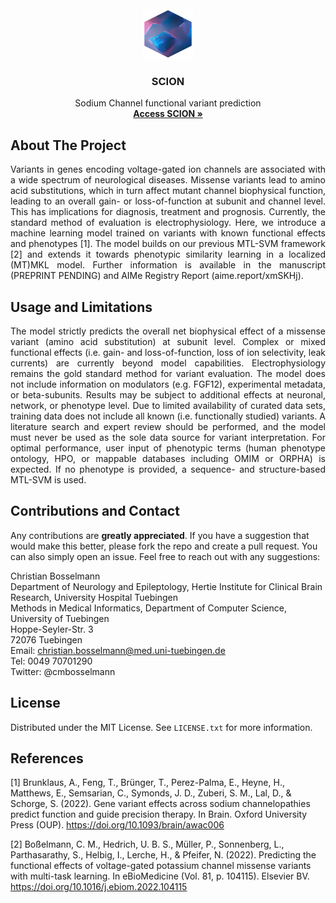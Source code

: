 <!-- PROJECT LOGO -->
<br />
<div align="center">
  <a href="https://github.com/christianbosselmann/SCION">
    <img src="app/www/logo.png" alt="Logo" width="80" height="80">
  </a>

  <h3 align="center">SCION</h3>

  <p align="center">
    Sodium Channel functional variant prediction
    <br />
    <a href="https://cbosselmann.shinyapps.io/SCION/"><strong>Access SCION »</strong></a>
    <br />
  </p>
</div>

<!-- ABOUT THE PROJECT -->
## About The Project
  
<p align="justify">Variants in genes encoding voltage-gated ion channels are associated with a wide spectrum of neurological diseases. Missense variants lead to amino acid substitutions, which in turn affect mutant channel biophysical function, leading to an overall gain- or loss-of-function at subunit and channel level. This has implications for diagnosis, treatment and prognosis. Currently, the standard method of evaluation is electrophysiology. Here, we introduce a machine learning model trained on variants with known functional effects and phenotypes [1]. The model builds on our previous MTL-SVM framework [2] and extends it towards phenotypic similarity learning in a localized (MT)MKL model. Further information is available in the manuscript (PREPRINT PENDING) and AIMe Registry Report (aime.report/xmSKHj).</p>
  
<!-- USAGE EXAMPLES -->
## Usage and Limitations

<p align="justify">The model strictly predicts the overall net biophysical effect of a missense variant (amino acid substitution) at subunit level. Complex or mixed functional effects (i.e. gain- and loss-of-function, loss of ion selectivity, leak currents) are currently beyond model capabilities. Electrophysiology remains the gold standard method for variant evaluation. The model does not include information on modulators (e.g. FGF12), experimental metadata, or beta-subunits. Results may be subject to additional effects at neuronal, network, or phenotype level. Due to limited availability of curated data sets, training data does not include all known (i.e. functionally studied) variants. A literature search and expert review should be performed, and the model must never be used as the sole data source for variant interpretation. For optimal performance, user input of phenotypic terms (human phenotype ontology, HPO, or mappable databases including OMIM or ORPHA) is expected. If no phenotype is provided, a sequence- and structure-based MTL-SVM is used.</p>

<!-- CONTRIBUTING -->
## Contributions and Contact

Any contributions are **greatly appreciated**. If you have a suggestion that would make this better, please fork the repo and create a pull request. You can also simply open an issue. Feel free to reach out with any suggestions:

Christian Bosselmann<br />
Department of Neurology and Epileptology, Hertie Institute for Clinical Brain Research, University Hospital Tuebingen<br />
Methods in Medical Informatics, Department of Computer Science, University of Tuebingen<br />
Hoppe-Seyler-Str. 3<br />
72076 Tuebingen<br />
Email: christian.bosselmann@med.uni-tuebingen.de<br />
Tel: 0049 70701290<br />
Twitter: @cmbosselmann<br />

<!-- LICENSE -->
## License

Distributed under the MIT License. See `LICENSE.txt` for more information.

<!-- REFERENCES -->
## References

<a id="1">[1]</a>
Brunklaus, A., Feng, T., Brünger, T., Perez-Palma, E., Heyne, H., Matthews, E., Semsarian, C., Symonds, J. D., Zuberi, S. M., Lal, D., & Schorge, S. (2022). Gene variant effects across sodium channelopathies predict function and guide precision therapy. In Brain. Oxford University Press (OUP). https://doi.org/10.1093/brain/awac006

<a id="2">[2]</a>
Boßelmann, C. M., Hedrich, U. B. S., Müller, P., Sonnenberg, L., Parthasarathy, S., Helbig, I., Lerche, H., & Pfeifer, N. (2022). Predicting the functional effects of voltage-gated potassium channel missense variants with multi-task learning. In eBioMedicine (Vol. 81, p. 104115). Elsevier BV. https://doi.org/10.1016/j.ebiom.2022.104115
